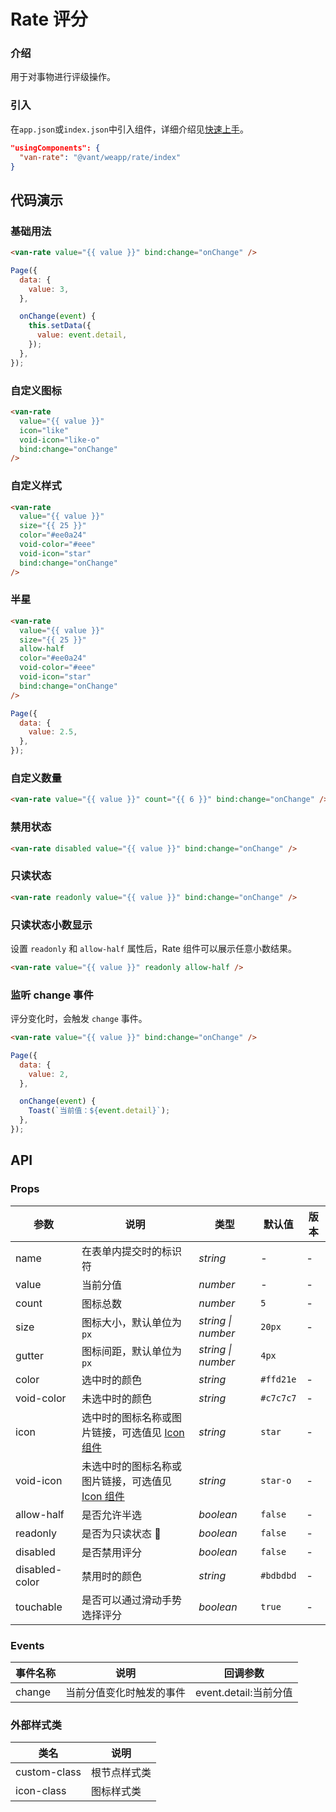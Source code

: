 # Rate 评分

### 介绍

用于对事物进行评级操作。

### 引入

在`app.json`或`index.json`中引入组件，详细介绍见[快速上手](#/quickstart#yin-ru-zu-jian)。

```json
"usingComponents": {
  "van-rate": "@vant/weapp/rate/index"
}
```

## 代码演示

### 基础用法

```html
<van-rate value="{{ value }}" bind:change="onChange" />
```

```javascript
Page({
  data: {
    value: 3,
  },

  onChange(event) {
    this.setData({
      value: event.detail,
    });
  },
});
```

### 自定义图标

```html
<van-rate
  value="{{ value }}"
  icon="like"
  void-icon="like-o"
  bind:change="onChange"
/>
```

### 自定义样式

```html
<van-rate
  value="{{ value }}"
  size="{{ 25 }}"
  color="#ee0a24"
  void-color="#eee"
  void-icon="star"
  bind:change="onChange"
/>
```

### 半星

```html
<van-rate
  value="{{ value }}"
  size="{{ 25 }}"
  allow-half
  color="#ee0a24"
  void-color="#eee"
  void-icon="star"
  bind:change="onChange"
/>
```

```javascript
Page({
  data: {
    value: 2.5,
  },
});
````

### 自定义数量

```html
<van-rate value="{{ value }}" count="{{ 6 }}" bind:change="onChange" />
```

### 禁用状态

```html
<van-rate disabled value="{{ value }}" bind:change="onChange" />
```

### 只读状态

```html
<van-rate readonly value="{{ value }}" bind:change="onChange" />
```

### 只读状态小数显示

设置 `readonly` 和 `allow-half` 属性后，Rate 组件可以展示任意小数结果。

```html
<van-rate value="{{ value }}" readonly allow-half />
```

### 监听 change 事件

评分变化时，会触发 `change` 事件。

```html
<van-rate value="{{ value }}" bind:change="onChange" />
```

```javascript
Page({
  data: {
    value: 2,
  },

  onChange(event) {
    Toast(`当前值：${event.detail}`);
  },
});
```

## API

### Props

| 参数 | 说明 | 类型 | 默认值 | 版本 |
| --- | --- | --- | --- | --- |
| name | 在表单内提交时的标识符 | _string_ | - | - |
| value | 当前分值 | _number_ | - | - |
| count | 图标总数 | _number_ | `5` | - |
| size | 图标大小，默认单位为 `px` | _string \| number_ | `20px` | - |
| gutter | 图标间距，默认单位为 `px` | _string \| number_ | `4px` |
| color | 选中时的颜色 | _string_ | `#ffd21e` | - |
| void-color | 未选中时的颜色 | _string_ | `#c7c7c7` | - |
| icon | 选中时的图标名称或图片链接，可选值见 [Icon 组件](#/icon) | _string_ | `star` | - |
| void-icon | 未选中时的图标名称或图片链接，可选值见 [Icon 组件](#/icon) | _string_ | `star-o` | - |
| allow-half | 是否允许半选 | _boolean_ | `false` | - |
| readonly | 是否为只读状态  | _boolean_ | `false` | - |
| disabled | 是否禁用评分 | _boolean_ | `false` | - |
| disabled-color | 禁用时的颜色 | _string_ | `#bdbdbd` | - |
| touchable | 是否可以通过滑动手势选择评分 | _boolean_ | `true` | - |

### Events

| 事件名称 | 说明                     | 回调参数              |
| -------- | ------------------------ | --------------------- |
| change   | 当前分值变化时触发的事件 | event.detail:当前分值 |

### 外部样式类

| 类名         | 说明         |
| ------------ | ------------ |
| custom-class | 根节点样式类 |
| icon-class   | 图标样式类   |
